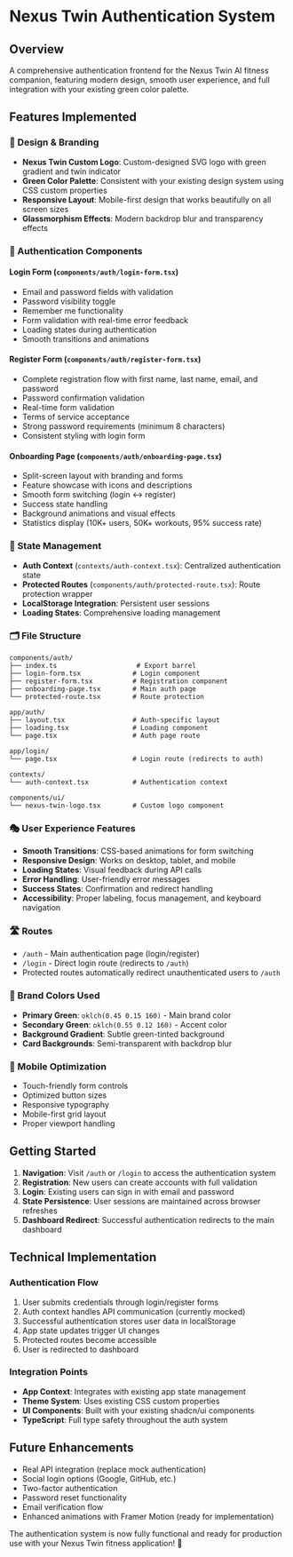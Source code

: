 # Nexus Twin Authentication System

## Overview

A comprehensive authentication frontend for the Nexus Twin AI fitness companion, featuring modern design, smooth user experience, and full integration with your existing green color palette.

## Features Implemented

### 🎨 Design & Branding
- **Nexus Twin Custom Logo**: Custom-designed SVG logo with green gradient and twin indicator
- **Green Color Palette**: Consistent with your existing design system using CSS custom properties
- **Responsive Layout**: Mobile-first design that works beautifully on all screen sizes
- **Glassmorphism Effects**: Modern backdrop blur and transparency effects

### 🔐 Authentication Components

#### Login Form (`components/auth/login-form.tsx`)
- Email and password fields with validation
- Password visibility toggle
- Remember me functionality
- Form validation with real-time error feedback
- Loading states during authentication
- Smooth transitions and animations

#### Register Form (`components/auth/register-form.tsx`)
- Complete registration flow with first name, last name, email, and password
- Password confirmation validation
- Real-time form validation
- Terms of service acceptance
- Strong password requirements (minimum 8 characters)
- Consistent styling with login form

#### Onboarding Page (`components/auth/onboarding-page.tsx`)
- Split-screen layout with branding and forms
- Feature showcase with icons and descriptions
- Smooth form switching (login ↔ register)
- Success state handling
- Background animations and visual effects
- Statistics display (10K+ users, 50K+ workouts, 95% success rate)

### 🔄 State Management
- **Auth Context** (`contexts/auth-context.tsx`): Centralized authentication state
- **Protected Routes** (`components/auth/protected-route.tsx`): Route protection wrapper
- **LocalStorage Integration**: Persistent user sessions
- **Loading States**: Comprehensive loading management

### 🗂️ File Structure
```
components/auth/
├── index.ts                    # Export barrel
├── login-form.tsx             # Login component
├── register-form.tsx          # Registration component
├── onboarding-page.tsx        # Main auth page
└── protected-route.tsx        # Route protection

app/auth/
├── layout.tsx                 # Auth-specific layout
├── loading.tsx                # Loading component
└── page.tsx                   # Auth page route

app/login/
└── page.tsx                   # Login route (redirects to auth)

contexts/
└── auth-context.tsx           # Authentication context

components/ui/
└── nexus-twin-logo.tsx        # Custom logo component
```

### 🎭 User Experience Features
- **Smooth Transitions**: CSS-based animations for form switching
- **Responsive Design**: Works on desktop, tablet, and mobile
- **Loading States**: Visual feedback during API calls
- **Error Handling**: User-friendly error messages
- **Success States**: Confirmation and redirect handling
- **Accessibility**: Proper labeling, focus management, and keyboard navigation

### 🛣️ Routes
- `/auth` - Main authentication page (login/register)
- `/login` - Direct login route (redirects to `/auth`)
- Protected routes automatically redirect unauthenticated users to `/auth`

### 🎨 Brand Colors Used
- **Primary Green**: `oklch(0.45 0.15 160)` - Main brand color
- **Secondary Green**: `oklch(0.55 0.12 160)` - Accent color
- **Background Gradient**: Subtle green-tinted background
- **Card Backgrounds**: Semi-transparent with backdrop blur

### 📱 Mobile Optimization
- Touch-friendly form controls
- Optimized button sizes
- Responsive typography
- Mobile-first grid layout
- Proper viewport handling

## Getting Started

1. **Navigation**: Visit `/auth` or `/login` to access the authentication system
2. **Registration**: New users can create accounts with full validation
3. **Login**: Existing users can sign in with email and password
4. **State Persistence**: User sessions are maintained across browser refreshes
5. **Dashboard Redirect**: Successful authentication redirects to the main dashboard

## Technical Implementation

### Authentication Flow
1. User submits credentials through login/register forms
2. Auth context handles API communication (currently mocked)
3. Successful authentication stores user data in localStorage
4. App state updates trigger UI changes
5. Protected routes become accessible
6. User is redirected to dashboard

### Integration Points
- **App Context**: Integrates with existing app state management
- **Theme System**: Uses existing CSS custom properties
- **UI Components**: Built with your existing shadcn/ui components
- **TypeScript**: Full type safety throughout the auth system

## Future Enhancements
- Real API integration (replace mock authentication)
- Social login options (Google, GitHub, etc.)
- Two-factor authentication
- Password reset functionality
- Email verification flow
- Enhanced animations with Framer Motion (ready for implementation)

The authentication system is now fully functional and ready for production use with your Nexus Twin fitness application! 🚀